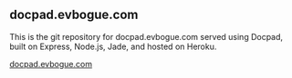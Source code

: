 docpad.evbogue.com
------------------

This is the git repository for docpad.evbogue.com served using Docpad, built on Express, Node.js, Jade, and hosted on Heroku.

[docpad.evbogue.com](http://docpad.evbogue.com/)